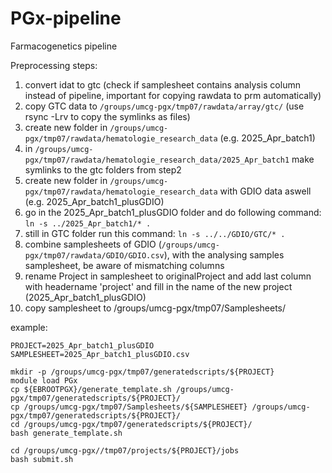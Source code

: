 # PGx-pipeline
Farmacogenetics pipeline

Preprocessing steps:
1. convert idat to gtc (check if samplesheet contains analysis column instead of pipeline, important for copying rawdata to prm automatically)
2. copy GTC data to ```/groups/umcg-pgx/tmp07/rawdata/array/gtc/``` (use rsync -Lrv to copy the symlinks as files)
3. create new folder in ```/groups/umcg-pgx/tmp07/rawdata/hematologie_research_data``` (e.g. 2025_Apr_batch1)
4. in ```/groups/umcg-pgx/tmp07/rawdata/hematologie_research_data/2025_Apr_batch1``` make symlinks to the gtc folders from step2
5. create new folder in ```/groups/umcg-pgx/tmp07/rawdata/hematologie_research_data``` with GDIO data aswell (e.g. 2025_Apr_batch1_plusGDIO)
6. go in the 2025_Apr_batch1_plusGDIO folder and do following command: ```ln -s ../2025_Apr_batch1/* .```
7. still in GTC folder run this command: ```ln -s ../../GDIO/GTC/* .```
8. combine samplesheets of GDIO (```/groups/umcg-pgx/tmp07/rawdata/GDIO/GDIO.csv```), with the analysing samples samplesheet, be aware of mismatching columns
9. rename Project in samplesheet to originalProject and add last column with headername 'project' and fill in the name of the new project (2025_Apr_batch1_plusGDIO)
10. copy samplesheet to /groups/umcg-pgx/tmp07/Samplesheets/

example: 
```
PROJECT=2025_Apr_batch1_plusGDIO
SAMPLESHEET=2025_Apr_batch1_plusGDIO.csv

mkdir -p /groups/umcg-pgx/tmp07/generatedscripts/${PROJECT}
module load PGx
cp ${EBROOTPGX}/generate_template.sh /groups/umcg-pgx/tmp07/generatedscripts/${PROJECT}/
cp /groups/umcg-pgx/tmp07/Samplesheets/${SAMPLESHEET} /groups/umcg-pgx/tmp07/generatedscripts/${PROJECT}/
cd /groups/umcg-pgx/tmp07/generatedscripts/${PROJECT}/
bash generate_template.sh

cd /groups/umcg-pgx//tmp07/projects/${PROJECT}/jobs
bash submit.sh

```
